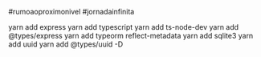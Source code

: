 #rumoaoproximonivel
#jornadainfinita

yarn add express
yarn add typescript
yarn add ts-node-dev
yarn add @types/express
yarn add typeorm reflect-metadata
yarn add sqlite3
yarn add uuid
yarn add @types/uuid -D
